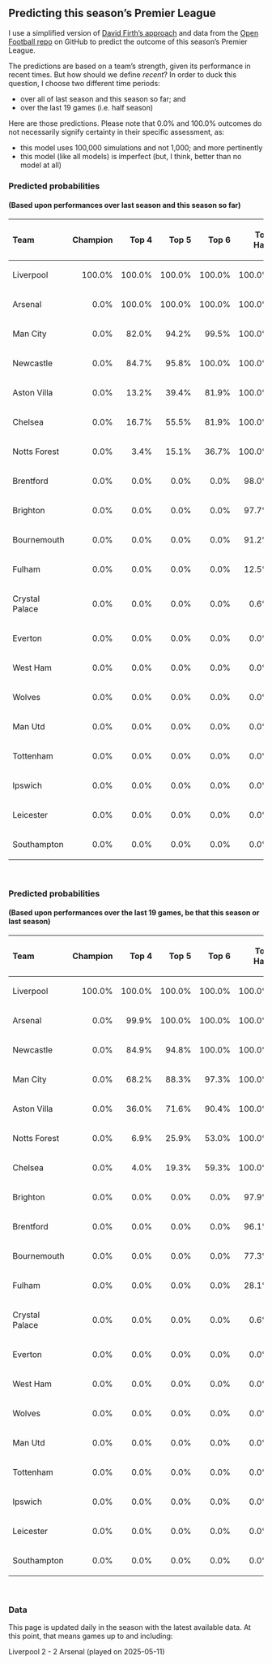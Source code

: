 
<!-- README.md is generated from README.Rmd. Please edit that file -->

## Predicting this season’s Premier League

I use a simplified version of [David Firth’s
approach](https://github.com/DavidFirth/alt3code) and data from the
[Open Football repo](https://github.com/openfootball/football.json) on
GitHub to predict the outcome of this season’s Premier League.

The predictions are based on a team’s strength, given its performance in
recent times. But how should we define *recent*? In order to duck this
question, I choose two different time periods:

- over all of last season and this season so far; and
- over the last 19 games (i.e. half season)

Here are those predictions. Please note that 0.0% and 100.0% outcomes do
not necessarily signify certainty in their specific assessment, as:

- this model uses 100,000 simulations and not 1,000; and more
  pertinently
- this model (like all models) is imperfect (but, I think, better than
  no model at all)

### Predicted probabilities

#### (Based upon performances over last season and this season so far)

<table>

<thead>

<tr>

<th style="text-align:left;">

Team
</th>

<th style="text-align:right;">

Champion
</th>

<th style="text-align:right;">

Top 4
</th>

<th style="text-align:right;">

Top 5
</th>

<th style="text-align:right;">

Top 6
</th>

<th style="text-align:right;">

Top Half
</th>

<th style="text-align:right;">

Relegation
</th>

</tr>

</thead>

<tbody>

<tr>

<td style="text-align:left;">

Liverpool
</td>

<td style="text-align:right;">

100.0%
</td>

<td style="text-align:right;">

100.0%
</td>

<td style="text-align:right;">

100.0%
</td>

<td style="text-align:right;">

100.0%
</td>

<td style="text-align:right;">

100.0%
</td>

<td style="text-align:right;">

0.0%
</td>

</tr>

<tr>

<td style="text-align:left;">

Arsenal
</td>

<td style="text-align:right;">

0.0%
</td>

<td style="text-align:right;">

100.0%
</td>

<td style="text-align:right;">

100.0%
</td>

<td style="text-align:right;">

100.0%
</td>

<td style="text-align:right;">

100.0%
</td>

<td style="text-align:right;">

0.0%
</td>

</tr>

<tr>

<td style="text-align:left;">

Man City
</td>

<td style="text-align:right;">

0.0%
</td>

<td style="text-align:right;">

82.0%
</td>

<td style="text-align:right;">

94.2%
</td>

<td style="text-align:right;">

99.5%
</td>

<td style="text-align:right;">

100.0%
</td>

<td style="text-align:right;">

0.0%
</td>

</tr>

<tr>

<td style="text-align:left;">

Newcastle
</td>

<td style="text-align:right;">

0.0%
</td>

<td style="text-align:right;">

84.7%
</td>

<td style="text-align:right;">

95.8%
</td>

<td style="text-align:right;">

100.0%
</td>

<td style="text-align:right;">

100.0%
</td>

<td style="text-align:right;">

0.0%
</td>

</tr>

<tr>

<td style="text-align:left;">

Aston Villa
</td>

<td style="text-align:right;">

0.0%
</td>

<td style="text-align:right;">

13.2%
</td>

<td style="text-align:right;">

39.4%
</td>

<td style="text-align:right;">

81.9%
</td>

<td style="text-align:right;">

100.0%
</td>

<td style="text-align:right;">

0.0%
</td>

</tr>

<tr>

<td style="text-align:left;">

Chelsea
</td>

<td style="text-align:right;">

0.0%
</td>

<td style="text-align:right;">

16.7%
</td>

<td style="text-align:right;">

55.5%
</td>

<td style="text-align:right;">

81.9%
</td>

<td style="text-align:right;">

100.0%
</td>

<td style="text-align:right;">

0.0%
</td>

</tr>

<tr>

<td style="text-align:left;">

Notts Forest
</td>

<td style="text-align:right;">

0.0%
</td>

<td style="text-align:right;">

3.4%
</td>

<td style="text-align:right;">

15.1%
</td>

<td style="text-align:right;">

36.7%
</td>

<td style="text-align:right;">

100.0%
</td>

<td style="text-align:right;">

0.0%
</td>

</tr>

<tr>

<td style="text-align:left;">

Brentford
</td>

<td style="text-align:right;">

0.0%
</td>

<td style="text-align:right;">

0.0%
</td>

<td style="text-align:right;">

0.0%
</td>

<td style="text-align:right;">

0.0%
</td>

<td style="text-align:right;">

98.0%
</td>

<td style="text-align:right;">

0.0%
</td>

</tr>

<tr>

<td style="text-align:left;">

Brighton
</td>

<td style="text-align:right;">

0.0%
</td>

<td style="text-align:right;">

0.0%
</td>

<td style="text-align:right;">

0.0%
</td>

<td style="text-align:right;">

0.0%
</td>

<td style="text-align:right;">

97.7%
</td>

<td style="text-align:right;">

0.0%
</td>

</tr>

<tr>

<td style="text-align:left;">

Bournemouth
</td>

<td style="text-align:right;">

0.0%
</td>

<td style="text-align:right;">

0.0%
</td>

<td style="text-align:right;">

0.0%
</td>

<td style="text-align:right;">

0.0%
</td>

<td style="text-align:right;">

91.2%
</td>

<td style="text-align:right;">

0.0%
</td>

</tr>

<tr>

<td style="text-align:left;">

Fulham
</td>

<td style="text-align:right;">

0.0%
</td>

<td style="text-align:right;">

0.0%
</td>

<td style="text-align:right;">

0.0%
</td>

<td style="text-align:right;">

0.0%
</td>

<td style="text-align:right;">

12.5%
</td>

<td style="text-align:right;">

0.0%
</td>

</tr>

<tr>

<td style="text-align:left;">

Crystal Palace
</td>

<td style="text-align:right;">

0.0%
</td>

<td style="text-align:right;">

0.0%
</td>

<td style="text-align:right;">

0.0%
</td>

<td style="text-align:right;">

0.0%
</td>

<td style="text-align:right;">

0.6%
</td>

<td style="text-align:right;">

0.0%
</td>

</tr>

<tr>

<td style="text-align:left;">

Everton
</td>

<td style="text-align:right;">

0.0%
</td>

<td style="text-align:right;">

0.0%
</td>

<td style="text-align:right;">

0.0%
</td>

<td style="text-align:right;">

0.0%
</td>

<td style="text-align:right;">

0.0%
</td>

<td style="text-align:right;">

0.0%
</td>

</tr>

<tr>

<td style="text-align:left;">

West Ham
</td>

<td style="text-align:right;">

0.0%
</td>

<td style="text-align:right;">

0.0%
</td>

<td style="text-align:right;">

0.0%
</td>

<td style="text-align:right;">

0.0%
</td>

<td style="text-align:right;">

0.0%
</td>

<td style="text-align:right;">

0.0%
</td>

</tr>

<tr>

<td style="text-align:left;">

Wolves
</td>

<td style="text-align:right;">

0.0%
</td>

<td style="text-align:right;">

0.0%
</td>

<td style="text-align:right;">

0.0%
</td>

<td style="text-align:right;">

0.0%
</td>

<td style="text-align:right;">

0.0%
</td>

<td style="text-align:right;">

0.0%
</td>

</tr>

<tr>

<td style="text-align:left;">

Man Utd
</td>

<td style="text-align:right;">

0.0%
</td>

<td style="text-align:right;">

0.0%
</td>

<td style="text-align:right;">

0.0%
</td>

<td style="text-align:right;">

0.0%
</td>

<td style="text-align:right;">

0.0%
</td>

<td style="text-align:right;">

0.0%
</td>

</tr>

<tr>

<td style="text-align:left;">

Tottenham
</td>

<td style="text-align:right;">

0.0%
</td>

<td style="text-align:right;">

0.0%
</td>

<td style="text-align:right;">

0.0%
</td>

<td style="text-align:right;">

0.0%
</td>

<td style="text-align:right;">

0.0%
</td>

<td style="text-align:right;">

0.0%
</td>

</tr>

<tr>

<td style="text-align:left;">

Ipswich
</td>

<td style="text-align:right;">

0.0%
</td>

<td style="text-align:right;">

0.0%
</td>

<td style="text-align:right;">

0.0%
</td>

<td style="text-align:right;">

0.0%
</td>

<td style="text-align:right;">

0.0%
</td>

<td style="text-align:right;">

100.0%
</td>

</tr>

<tr>

<td style="text-align:left;">

Leicester
</td>

<td style="text-align:right;">

0.0%
</td>

<td style="text-align:right;">

0.0%
</td>

<td style="text-align:right;">

0.0%
</td>

<td style="text-align:right;">

0.0%
</td>

<td style="text-align:right;">

0.0%
</td>

<td style="text-align:right;">

100.0%
</td>

</tr>

<tr>

<td style="text-align:left;">

Southampton
</td>

<td style="text-align:right;">

0.0%
</td>

<td style="text-align:right;">

0.0%
</td>

<td style="text-align:right;">

0.0%
</td>

<td style="text-align:right;">

0.0%
</td>

<td style="text-align:right;">

0.0%
</td>

<td style="text-align:right;">

100.0%
</td>

</tr>

</tbody>

</table>

<br/>

### Predicted probabilities

#### (Based upon performances over the last 19 games, be that this season or last season)

<table>

<thead>

<tr>

<th style="text-align:left;">

Team
</th>

<th style="text-align:right;">

Champion
</th>

<th style="text-align:right;">

Top 4
</th>

<th style="text-align:right;">

Top 5
</th>

<th style="text-align:right;">

Top 6
</th>

<th style="text-align:right;">

Top Half
</th>

<th style="text-align:right;">

Relegation
</th>

</tr>

</thead>

<tbody>

<tr>

<td style="text-align:left;">

Liverpool
</td>

<td style="text-align:right;">

100.0%
</td>

<td style="text-align:right;">

100.0%
</td>

<td style="text-align:right;">

100.0%
</td>

<td style="text-align:right;">

100.0%
</td>

<td style="text-align:right;">

100.0%
</td>

<td style="text-align:right;">

0.0%
</td>

</tr>

<tr>

<td style="text-align:left;">

Arsenal
</td>

<td style="text-align:right;">

0.0%
</td>

<td style="text-align:right;">

99.9%
</td>

<td style="text-align:right;">

100.0%
</td>

<td style="text-align:right;">

100.0%
</td>

<td style="text-align:right;">

100.0%
</td>

<td style="text-align:right;">

0.0%
</td>

</tr>

<tr>

<td style="text-align:left;">

Newcastle
</td>

<td style="text-align:right;">

0.0%
</td>

<td style="text-align:right;">

84.9%
</td>

<td style="text-align:right;">

94.8%
</td>

<td style="text-align:right;">

100.0%
</td>

<td style="text-align:right;">

100.0%
</td>

<td style="text-align:right;">

0.0%
</td>

</tr>

<tr>

<td style="text-align:left;">

Man City
</td>

<td style="text-align:right;">

0.0%
</td>

<td style="text-align:right;">

68.2%
</td>

<td style="text-align:right;">

88.3%
</td>

<td style="text-align:right;">

97.3%
</td>

<td style="text-align:right;">

100.0%
</td>

<td style="text-align:right;">

0.0%
</td>

</tr>

<tr>

<td style="text-align:left;">

Aston Villa
</td>

<td style="text-align:right;">

0.0%
</td>

<td style="text-align:right;">

36.0%
</td>

<td style="text-align:right;">

71.6%
</td>

<td style="text-align:right;">

90.4%
</td>

<td style="text-align:right;">

100.0%
</td>

<td style="text-align:right;">

0.0%
</td>

</tr>

<tr>

<td style="text-align:left;">

Notts Forest
</td>

<td style="text-align:right;">

0.0%
</td>

<td style="text-align:right;">

6.9%
</td>

<td style="text-align:right;">

25.9%
</td>

<td style="text-align:right;">

53.0%
</td>

<td style="text-align:right;">

100.0%
</td>

<td style="text-align:right;">

0.0%
</td>

</tr>

<tr>

<td style="text-align:left;">

Chelsea
</td>

<td style="text-align:right;">

0.0%
</td>

<td style="text-align:right;">

4.0%
</td>

<td style="text-align:right;">

19.3%
</td>

<td style="text-align:right;">

59.3%
</td>

<td style="text-align:right;">

100.0%
</td>

<td style="text-align:right;">

0.0%
</td>

</tr>

<tr>

<td style="text-align:left;">

Brighton
</td>

<td style="text-align:right;">

0.0%
</td>

<td style="text-align:right;">

0.0%
</td>

<td style="text-align:right;">

0.0%
</td>

<td style="text-align:right;">

0.0%
</td>

<td style="text-align:right;">

97.9%
</td>

<td style="text-align:right;">

0.0%
</td>

</tr>

<tr>

<td style="text-align:left;">

Brentford
</td>

<td style="text-align:right;">

0.0%
</td>

<td style="text-align:right;">

0.0%
</td>

<td style="text-align:right;">

0.0%
</td>

<td style="text-align:right;">

0.0%
</td>

<td style="text-align:right;">

96.1%
</td>

<td style="text-align:right;">

0.0%
</td>

</tr>

<tr>

<td style="text-align:left;">

Bournemouth
</td>

<td style="text-align:right;">

0.0%
</td>

<td style="text-align:right;">

0.0%
</td>

<td style="text-align:right;">

0.0%
</td>

<td style="text-align:right;">

0.0%
</td>

<td style="text-align:right;">

77.3%
</td>

<td style="text-align:right;">

0.0%
</td>

</tr>

<tr>

<td style="text-align:left;">

Fulham
</td>

<td style="text-align:right;">

0.0%
</td>

<td style="text-align:right;">

0.0%
</td>

<td style="text-align:right;">

0.0%
</td>

<td style="text-align:right;">

0.0%
</td>

<td style="text-align:right;">

28.1%
</td>

<td style="text-align:right;">

0.0%
</td>

</tr>

<tr>

<td style="text-align:left;">

Crystal Palace
</td>

<td style="text-align:right;">

0.0%
</td>

<td style="text-align:right;">

0.0%
</td>

<td style="text-align:right;">

0.0%
</td>

<td style="text-align:right;">

0.0%
</td>

<td style="text-align:right;">

0.6%
</td>

<td style="text-align:right;">

0.0%
</td>

</tr>

<tr>

<td style="text-align:left;">

Everton
</td>

<td style="text-align:right;">

0.0%
</td>

<td style="text-align:right;">

0.0%
</td>

<td style="text-align:right;">

0.0%
</td>

<td style="text-align:right;">

0.0%
</td>

<td style="text-align:right;">

0.0%
</td>

<td style="text-align:right;">

0.0%
</td>

</tr>

<tr>

<td style="text-align:left;">

West Ham
</td>

<td style="text-align:right;">

0.0%
</td>

<td style="text-align:right;">

0.0%
</td>

<td style="text-align:right;">

0.0%
</td>

<td style="text-align:right;">

0.0%
</td>

<td style="text-align:right;">

0.0%
</td>

<td style="text-align:right;">

0.0%
</td>

</tr>

<tr>

<td style="text-align:left;">

Wolves
</td>

<td style="text-align:right;">

0.0%
</td>

<td style="text-align:right;">

0.0%
</td>

<td style="text-align:right;">

0.0%
</td>

<td style="text-align:right;">

0.0%
</td>

<td style="text-align:right;">

0.0%
</td>

<td style="text-align:right;">

0.0%
</td>

</tr>

<tr>

<td style="text-align:left;">

Man Utd
</td>

<td style="text-align:right;">

0.0%
</td>

<td style="text-align:right;">

0.0%
</td>

<td style="text-align:right;">

0.0%
</td>

<td style="text-align:right;">

0.0%
</td>

<td style="text-align:right;">

0.0%
</td>

<td style="text-align:right;">

0.0%
</td>

</tr>

<tr>

<td style="text-align:left;">

Tottenham
</td>

<td style="text-align:right;">

0.0%
</td>

<td style="text-align:right;">

0.0%
</td>

<td style="text-align:right;">

0.0%
</td>

<td style="text-align:right;">

0.0%
</td>

<td style="text-align:right;">

0.0%
</td>

<td style="text-align:right;">

0.0%
</td>

</tr>

<tr>

<td style="text-align:left;">

Ipswich
</td>

<td style="text-align:right;">

0.0%
</td>

<td style="text-align:right;">

0.0%
</td>

<td style="text-align:right;">

0.0%
</td>

<td style="text-align:right;">

0.0%
</td>

<td style="text-align:right;">

0.0%
</td>

<td style="text-align:right;">

100.0%
</td>

</tr>

<tr>

<td style="text-align:left;">

Leicester
</td>

<td style="text-align:right;">

0.0%
</td>

<td style="text-align:right;">

0.0%
</td>

<td style="text-align:right;">

0.0%
</td>

<td style="text-align:right;">

0.0%
</td>

<td style="text-align:right;">

0.0%
</td>

<td style="text-align:right;">

100.0%
</td>

</tr>

<tr>

<td style="text-align:left;">

Southampton
</td>

<td style="text-align:right;">

0.0%
</td>

<td style="text-align:right;">

0.0%
</td>

<td style="text-align:right;">

0.0%
</td>

<td style="text-align:right;">

0.0%
</td>

<td style="text-align:right;">

0.0%
</td>

<td style="text-align:right;">

100.0%
</td>

</tr>

</tbody>

</table>

<br/>

### Data

This page is updated daily in the season with the latest available data.
At this point, that means games up to and including:

Liverpool 2 - 2 Arsenal (played on 2025-05-11)
